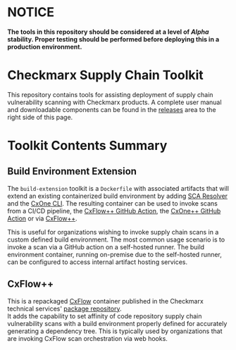 # NOTICE
**The tools in this repository should be considered at a level of *Alpha* stability.  Proper testing should be performed before deploying this in a production environment.**

# Checkmarx Supply Chain Toolkit

This repository contains tools for assisting deployment of supply chain vulnerability scanning with Checkmarx products. A complete user manual and downloadable components can be found in the [releases](releases) area to the right side of this page.

# Toolkit Contents Summary


## Build Environment Extension

The `build-extension` toolkit is a `Dockerfile` with associated artifacts that will extend an existing containerized build environment by adding
[SCA Resolver](https://checkmarx.com/resource/documents/en/34965-19196-checkmarx-sca-resolver.html) and the [CxOne CLI](https://checkmarx.com/resource/documents/en/34965-68621-checkmarx-one-cli-quick-start-guide.html).  The resulting container can be used to invoke scans from a CI/CD pipeline, the [CxFlow++ GitHub Action](https://github.com/checkmarx-ts/checkmarx-cxflow-plusplus-github-action), the [CxOne++ GitHub Action](https://github.com/checkmarx-ts/cxone-plusplus-github-action) or via [CxFlow++](#cxflow++).  

This is useful for organizations wishing to invoke supply chain scans
in a custom defined build environment.  The most common usage scenario
is to invoke a scan via a GitHub action on a self-hosted runner.  The
build environment container, running on-premise due to the self-hosted runner,
can be configured to access internal artifact hosting services.



## CxFlow++

This is a repackaged [CxFlow](https://github.com/checkmarx-ltd/cx-flow) container
published in the Checkmarx technical services' [package repository](https://github.com/orgs/checkmarx-ts/packages/container/package/cx-supply-chain-toolkit%2Fenhanced-cxflow-scaresolver).  
It adds the capability to set affinity
of code repository supply chain vulnerability scans with a build environment
properly defined for accurately generating a dependency tree.  This is
typically used by organizations that are invoking CxFlow scan orchestration
via web hooks.


